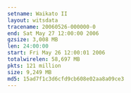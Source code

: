 ```yaml
---
setname: Waikato II
layout: witsdata
tracename: 20060526-000000-0
end: Sat May 27 12:00:00 2006
gzsize: 3,008 MB
len: 24:00:00
start: Fri May 26 12:00:01 2006
totalwirelen: 58,697 MB
pkts: 121 million
size: 9,249 MB
md5: 15ad7f1c3d6cfd9cb608e02aa8a09ce3
---
```

